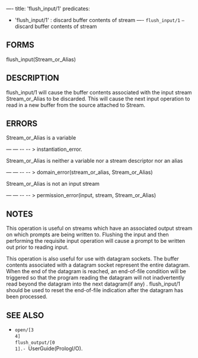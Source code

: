 —-
title: 'flush_input/1'
predicates:
 - 'flush_input/1' : discard buffer contents of stream
—-
`flush_input/1` `—` discard buffer contents of stream


## FORMS

flush_input(Stream_or_Alias)


## DESCRIPTION

flush_input/1 will cause the buffer contents associated with the input stream Stream_or_Alias to be discarded. This will cause the next input operation to read in a new buffer from the source attached to Stream.


## ERRORS

Stream_or_Alias is a variable

— — -- -- &gt; instantiation_error.

Stream_or_Alias is neither a variable nor a stream descriptor nor an alias

— — -- -- &gt; domain_error(stream_or_alias, Stream_or_Alias)

Stream_or_Alias is not an input stream

— — -- -- &gt; permission_error(input, stream, Stream_or_Alias)


## NOTES

This operation is useful on streams which have an associated output stream on which prompts are being written to. Flushing the input and then performing the requisite input operation will cause a prompt to be written out prior to reading input.

This operation is also useful for use with datagram sockets. The buffer contents associated with a datagram socket represent the entire datagram. When the end of the datagram is reached, an end-of-file condition will be triggered so that the program reading the datagram will not inadvertently read beyond the datagram into the next datagram(if any) . flush_input/1 should be used to reset the end-of-file indication after the datagram has been processed.


## SEE ALSO

- `open/[3`  
`4]`  
`flush_output/[0`  
`1].- `UserGuide(PrologI/O).
